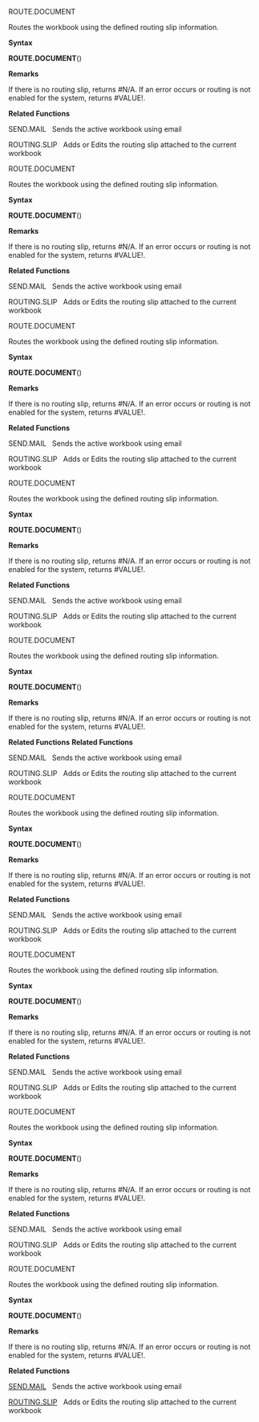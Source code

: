 ROUTE.DOCUMENT

Routes the workbook using the defined routing slip information.

**Syntax**

**ROUTE.DOCUMENT**()

**Remarks**

If there is no routing slip, returns \#N/A. If an error occurs or
routing is not enabled for the system, returns \#VALUE\!.

**Related Functions**

SEND.MAIL   Sends the active workbook using email

ROUTING.SLIP   Adds or Edits the routing slip attached to the current
workbook


ROUTE.DOCUMENT

Routes the workbook using the defined routing slip information.

**Syntax**

**ROUTE.DOCUMENT**()

**Remarks**

If there is no routing slip, returns \#N/A. If an error occurs or
routing is not enabled for the system, returns \#VALUE\!.

**Related Functions**

SEND.MAIL   Sends the active workbook using email

ROUTING.SLIP   Adds or Edits the routing slip attached to the current
workbook


ROUTE.DOCUMENT

Routes the workbook using the defined routing slip information.

**Syntax**

**ROUTE.DOCUMENT**()

**Remarks**

If there is no routing slip, returns \#N/A. If an error occurs or
routing is not enabled for the system, returns \#VALUE\!.

**Related Functions**

SEND.MAIL   Sends the active workbook using email

ROUTING.SLIP   Adds or Edits the routing slip attached to the current
workbook


ROUTE.DOCUMENT

Routes the workbook using the defined routing slip information.

**Syntax**

**ROUTE.DOCUMENT**()

**Remarks**

If there is no routing slip, returns \#N/A. If an error occurs or
routing is not enabled for the system, returns \#VALUE\!.

**Related Functions**

SEND.MAIL   Sends the active workbook using email

ROUTING.SLIP   Adds or Edits the routing slip attached to the current
workbook


ROUTE.DOCUMENT

Routes the workbook using the defined routing slip information.

**Syntax**

**ROUTE.DOCUMENT**()

**Remarks**

If there is no routing slip, returns \#N/A. If an error occurs or
routing is not enabled for the system, returns \#VALUE\!.

**Related Functions**
**Related Functions**

SEND.MAIL   Sends the active workbook using email

ROUTING.SLIP   Adds or Edits the routing slip attached to the current
workbook


ROUTE.DOCUMENT

Routes the workbook using the defined routing slip information.

**Syntax**

**ROUTE.DOCUMENT**()

**Remarks**

If there is no routing slip, returns \#N/A. If an error occurs or
routing is not enabled for the system, returns \#VALUE\!.

**Related Functions**

SEND.MAIL   Sends the active workbook using email

ROUTING.SLIP   Adds or Edits the routing slip attached to the current
workbook


ROUTE.DOCUMENT

Routes the workbook using the defined routing slip information.

**Syntax**

**ROUTE.DOCUMENT**()

**Remarks**

If there is no routing slip, returns \#N/A. If an error occurs or
routing is not enabled for the system, returns \#VALUE\!.

**Related Functions**

SEND.MAIL   Sends the active workbook using email

ROUTING.SLIP   Adds or Edits the routing slip attached to the current
workbook


ROUTE.DOCUMENT

Routes the workbook using the defined routing slip information.

**Syntax**

**ROUTE.DOCUMENT**()

**Remarks**

If there is no routing slip, returns \#N/A. If an error occurs or
routing is not enabled for the system, returns \#VALUE\!.

**Related Functions**

SEND.MAIL   Sends the active workbook using email

ROUTING.SLIP   Adds or Edits the routing slip attached to the current
workbook


ROUTE.DOCUMENT

Routes the workbook using the defined routing slip information.

**Syntax**

**ROUTE.DOCUMENT**()

**Remarks**

If there is no routing slip, returns \#N/A. If an error occurs or
routing is not enabled for the system, returns \#VALUE\!.

**Related Functions**

[SEND.MAIL](SEND.MAIL.md)   Sends the active workbook using email

[ROUTING.SLIP](ROUTING.SLIP.md)   Adds or Edits the routing slip attached to the current
workbook


